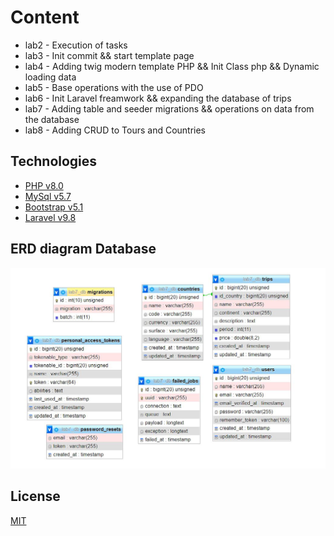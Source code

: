 # Content
- lab2 - Execution of tasks
- lab3 - Init commit && start template page
- lab4 - Adding twig modern template PHP && Init Class php && Dynamic loading data 
- lab5 - Base operations with the use of PDO
- lab6 - Init Laravel freamwork && expanding the database of trips
- lab7 - Adding table and seeder migrations && operations on data from the database
- lab8 - Adding CRUD to Tours and Countries

## Technologies
- [PHP v8.0](https://www.php.net/releases/8.0/en.php)
- [MySql v5.7](https://www.mysql.com/)
- [Bootstrap v5.1](https://getbootstrap.com/)
- [Laravel v9.8](https://laravel.com/)

## ERD diagram Database

![alt text](https://github.com/PZ-webdev/ai-lab/blob/lab7/project/database/erd.JPG)

## License
[MIT](https://choosealicense.com/licenses/mit/)